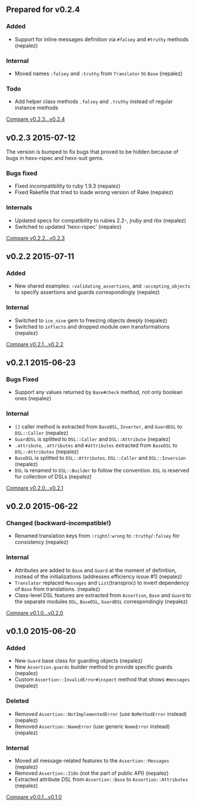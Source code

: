 ## Prepared for v0.2.4

### Added

* Support for inline messages definition via `#falsey` and `#truthy` methods (nepalez)

### Internal

* Moved names `:falsey` and `:truthy` from `Translator` to `Base` (nepalez)

### Todo

* Add helper class methods `.falsey` and `.truthy` instead of regular instance methods

[Compare v0.2.3...v0.2.4](https://github.com/nepalez/assertion/compare/v0.2.3...0.2.4)

## v0.2.3 2015-07-12

The version is bumped to fix bugs that proved to be hidden because of bugs in hexx-rspec and hexx-suit gems.

### Bugs fixed

* Fixed incompatibility to ruby 1.9.3 (nepalez)
* Fixed Rakefile that tried to loade wrong version of Rake (nepalez)

### Internals

* Updated specs for compatibility to rubies 2.2-, jruby and rbx (nepalez)
* Switched to updated 'hexx-rspec' (nepalez)

[Compare v0.2.2...v0.2.3](https://github.com/nepalez/assertion/compare/v0.2.2...0.2.3)

## v0.2.2 2015-07-11

### Added

* New shared examples: `:validating_assertions`, and `:accepting_objects`
  to specify assertions and guards correspondingly (nepalez)

### Internal

* Switched to `ice_nine` gem to freezing objects deeply (nepalez)
* Switched to `inflecto` and dropped module own transformations (nepalez)

[Compare v0.2.1...v0.2.2](https://github.com/nepalez/assertion/compare/v0.2.1...0.2.2)

## v0.2.1 2015-06-23

### Bugs Fixed

* Support any values returned by `Base#check` method, not only boolean ones (nepalez)

### Internal

* `[]` caller method is extracted from `BaseDSL`, `Inverter`, and `GuardDSL` to `DSL::Caller` (nepalez)
* `GuardDSL` is splitted to `DSL::Caller` and `DSL::Attribute` (nepalez)
* `.attribute`, `.attributes` and `#attributes` extracted from `BaseDSL` to `DSL::Attributes` (nepalez)
* `BaseDSL` is splitted to `DSL::Attributes`, `DSL::Caller` and `DSL::Inversion` (nepalez)
* `DSL` is renamed to `DSL::Builder` to follow the convention. `DSL` is reserved for collection of DSLs (nepalez)

[Compare v0.2.0...v0.2.1](https://github.com/nepalez/assertion/compare/v0.2.0...v0.2.1)

## v0.2.0 2015-06-22

### Changed (backward-incompatible!)

* Renamed translation keys from `:right`/`:wrong` to `:truthy`/`:falsey` for consistency (nepalez)

### Internal

* Attributes are added to `Base` and `Guard` at the moment of definition,
  instead of the initializations (addresses efficiency issue #1) (nepalez)
* `Translator` replaced `Messages` and `List`(transproc) to invert dependency
  of `Base` from translations. (nepalez)
* Class-level DSL features are extracted from `Assertion`, `Base` and `Guard`
  to the separate modules `DSL`, `BaseDSL`, `GuardDSL` correspondingly (nepalez)

[Compare v0.1.0...v0.2.0](https://github.com/nepalez/assertion/compare/v0.1.0...v0.2.0)

## v0.1.0 2015-06-20

### Added

* New `Guard` base class for guarding objects (nepalez)
* New `Assertion.guards` builder method to provide specific guards (nepalez)
* Custom `Assertion::InvalidError#inspect` method that shows `#messages` (nepalez)

### Deleted

* Removed `Assertion::NotImplementedError` (use `NoMethodError` instead) (nepalez)
* Removed `Assertion::NameError` (use generic `NameError` instead) (nepalez)

### Internal

* Moved all message-related features to the `Assertion::Messages` (nepalez)
* Removed `Assertion::I18n` (not the part of public API) (nepalez)
* Extracted attribute DSL from `Assertion::Base` to `Assertion::Attributes` (nepalez)

[Compare v0.0.1...v0.1.0](https://github.com/nepalez/assertion/compare/v0.0.1...v0.1.0)
